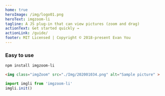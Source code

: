 ```yaml
---
home: true
heroImage: /img/logo01.png
heroText: imgzoom-li
tagline: A JS plug-in that can view pictures (zoom and drag)
actionText: Get started quickly →
actionLink: /guide/
footer: MIT Licensed | Copyright © 2018-present Evan You
---
```


### Easy to use

```sh
npm install imgzoom-li
```

```html
<img class="imgZoom" src="./Img/202001034.png" alt="Sample picture" >
```

```javascript
import imgli from 'imgzoom-li'
imgli.init()
```